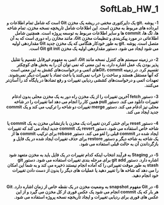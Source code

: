 <div dir=rtl>


# SoftLab_HW_1

#### 1- پوشه .git یک دایرکتوری مخفی در ریشه یک مخزن Git است که شامل تمام اطلاعات و ابرداده های مربوط به مخزن است. این اطلاعات شامل تاریخچه نسخه مخزن، تمام شاخه ها، تگ ها، commit ها و سایر اطلاعات مربوط به توسعه پروژه است. همچنین شامل اطلاعاتی در مورد پیکربندی و تنظیمات مخزن Git، مانند مخازن راه دوری است که به آن متصل است. پوشه .git به طور خودکار هنگامی که یک مخزن جدید Git مقداردهی اولیه می شود ایجاد می شود. دستور مقداردهی اولیه یک مخزن Git git init است.

#### 2- در زمینه سیستم های کنترل نسخه مانند Git، اتمی به مفهوم غیرقابل تقسیم یا تقلیل پذیر بودن یک عمل اشاره دارد، به این معنی که نمی توان آن را به بخش های کوچکتر تقسیم کرد. در زمینه Git، commit‌های اتمی و درخواست‌های کشش به این معنی است که آنها مستقل هستند و ساخت را خراب نمی‌کنند یا باعث تضاد با تغییرات دیگر نمی‌شوند. تعهدات اتمی و درخواست‌های کششی ردیابی تغییرات و رفع تضادها در پایگاه کد را آسان‌تر می‌کنند.

#### 3- دستور fetch آخرین تغییرات را از یک مخزن راه دور به یک مخزن محلی بدون ادغام تغییرات دانلود می کند. دستور pull همین کار را انجام می دهد اما تغییرات را در شاخه محلی نیز ادغام می کند. دستور merge تغییرات دو شاخه را ترکیب می کند و یک commit جدید ایجاد می کند.

#### 4- دستور reset برای خنثی کردن تغییرات یک مخزن با بازنشانی مخزن به یک commit یا شاخه خاص استفاده می شود. دستور revert یک commit جدید ایجاد می کند که تغییرات ایجاد شده در commit قبلی را لغو می کند. دستور rebase برای ترکیب commit ها از یک شاخه به شاخه دیگر و دستور restore برای حذف تغییرات ایجاد شده در یک فایل و بازگرداندن آن به حالت قبلی استفاده می شود.

#### 5- در Staging به فرآیند انتخاب اینکه کدام تغییرات در یک فایل باید به مخزن متعهد شود اشاره دارد. دستور git add برای مرحله بندی تغییرات استفاده می شود. دستور git stash به طور موقت تغییراتی را که آماده انجام نیستند ذخیره می کند و به شما این امکان را می دهد که شاخه ها را تغییر دهید یا عملیات های دیگر را بدون از دست دادن تغییرات خود انجام دهید.

#### 6- در Git مفهوم snapshot به وضعیت مخزن در یک نقطه خاص از زمان اشاره دارد. Git هر بار که یک commit انجام می شود یک عکس فوری از کل مخزن می گیرد و از این عکس های فوری برای ردیابی تغییرات و ایجاد تاریخچه نسخه پروژه استفاده می شود.

</div>
